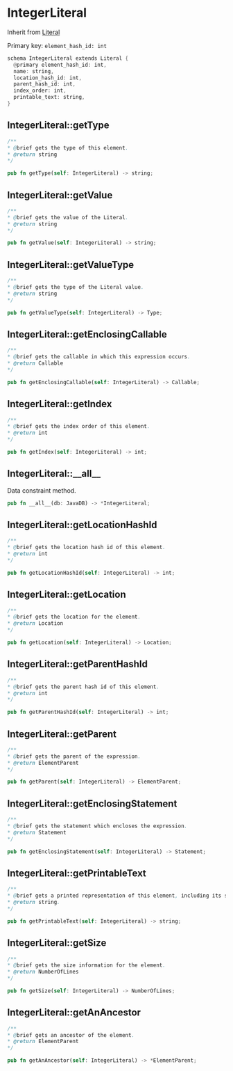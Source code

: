 # IntegerLiteral

Inherit from [Literal](./Literal.md)

Primary key: `element_hash_id: int`

```rust
schema IntegerLiteral extends Literal {
  @primary element_hash_id: int,
  name: string,
  location_hash_id: int,
  parent_hash_id: int,
  index_order: int,
  printable_text: string,
}
```
## IntegerLiteral::getType

```java
/**
* @brief gets the type of this element.
* @return string
*/
```
```rust
pub fn getType(self: IntegerLiteral) -> string;
```
## IntegerLiteral::getValue

```java
/**
* @brief gets the value of the Literal.
* @return string
*/
```
```rust
pub fn getValue(self: IntegerLiteral) -> string;
```
## IntegerLiteral::getValueType

```java
/**
* @brief gets the type of the Literal value.
* @return string
*/
```
```rust
pub fn getValueType(self: IntegerLiteral) -> Type;
```
## IntegerLiteral::getEnclosingCallable

```java
/**
* @brief gets the callable in which this expression occurs.
* @return Callable 
*/
```
```rust
pub fn getEnclosingCallable(self: IntegerLiteral) -> Callable;
```
## IntegerLiteral::getIndex

```java
/**
* @brief gets the index order of this element.
* @return int
*/
```
```rust
pub fn getIndex(self: IntegerLiteral) -> int;
```
## IntegerLiteral::\_\_all\_\_

Data constraint method.

```rust
pub fn __all__(db: JavaDB) -> *IntegerLiteral;
```
## IntegerLiteral::getLocationHashId

```java
/**
* @brief gets the location hash id of this element.
* @return int
*/
```
```rust
pub fn getLocationHashId(self: IntegerLiteral) -> int;
```
## IntegerLiteral::getLocation

```java
/**
* @brief gets the location for the element.
* @return Location
*/
```
```rust
pub fn getLocation(self: IntegerLiteral) -> Location;
```
## IntegerLiteral::getParentHashId

```java
/**
* @brief gets the parent hash id of this element.
* @return int
*/
```
```rust
pub fn getParentHashId(self: IntegerLiteral) -> int;
```
## IntegerLiteral::getParent

```java
/**
* @brief gets the parent of the expression.
* @return ElementParent 
*/
```
```rust
pub fn getParent(self: IntegerLiteral) -> ElementParent;
```
## IntegerLiteral::getEnclosingStatement

```java
/**
* @brief gets the statement which encloses the expression.
* @return Statement 
*/
```
```rust
pub fn getEnclosingStatement(self: IntegerLiteral) -> Statement;
```
## IntegerLiteral::getPrintableText

```java
/**
* @brief gets a printed representation of this element, including its structure where applicable.
* @return string.
*/
```
```rust
pub fn getPrintableText(self: IntegerLiteral) -> string;
```
## IntegerLiteral::getSize

```java
/**
* @brief gets the size information for the element.
* @return NumberOfLines
*/
```
```rust
pub fn getSize(self: IntegerLiteral) -> NumberOfLines;
```
## IntegerLiteral::getAnAncestor

```java
/**
* @brief gets an ancestor of the element.
* @return ElementParent 
*/
```
```rust
pub fn getAnAncestor(self: IntegerLiteral) -> *ElementParent;
```
